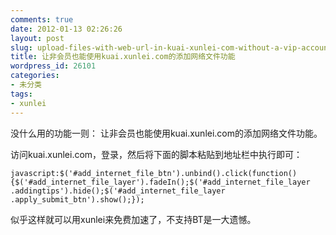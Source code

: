 ```yaml
---
comments: true
date: 2012-01-13 02:26:26
layout: post
slug: upload-files-with-web-url-in-kuai-xunlei-com-without-a-vip-account
title: 让非会员也能使用kuai.xunlei.com的添加网络文件功能
wordpress_id: 26101
categories:
- 未分类
tags:
- xunlei
---
```


没什么用的功能一则：
让非会员也能使用kuai.xunlei.com的添加网络文件功能。

访问kuai.xunlei.com，登录，然后将下面的脚本粘贴到地址栏中执行即可：


    
    
    javascript:$('#add_internet_file_btn').unbind().click(function(){$('#add_internet_file_layer').fadeIn();$('#add_internet_file_layer .addingtips').hide();$('#add_internet_file_layer .apply_submit_btn').show();});
    



似乎这样就可以用xunlei来免费加速了，不支持BT是一大遗憾。
